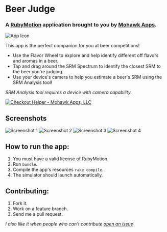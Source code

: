 # Beer Judge
### A [RubyMotion](http://www.rubymotion.com/) application brought to you by [Mohawk Apps](http://www.mohawkapps.com/).

![App Icon](https://raw.github.com/MohawkApps/BeerJudge/master/resources/Icon@2x.png)

This app is the perfect companion for you at beer competitions! 

* Use the Flavor Wheel to explore and help identify different off flavors and aromas in a beer.
* Tap and drag around the SRM Spectrum to identify the closest SRM to the beer you're judging. 
* Use your device's camera to help you estimate a beer's SRM using the SRM Analysis tool! 

*SRM Analysis tool requires a device with camera capability.*

<a href="http://click.linksynergy.com/fs-bin/stat?id=**BiWowje1A&offerid=146261&type=3&subid=0&tmpid=1826&RD_PARM1=https%253A%252F%252Fitunes.apple.com%252Fus%252Fapp%252Fbeer-judge%252Fid666120064%253Fmt%253D8%2526uo%253D4%2526partnerId%253D30" target="itunes_store"><img src="http://r.mzstatic.com/images/web/linkmaker/badge_appstore-lrg.gif" alt="Checkout Helper - Mohawk Apps, LLC" style="border: 0;"/></a>

## Screenshots

![Screenshot 1](https://raw.github.com/MohawkApps/BeerJudge/master/marketing/screenshots/1.0.0/small/1.png) ![Screenshot 2](https://raw.github.com/MohawkApps/BeerJudge/master/marketing/screenshots/1.0.0/small/2.png) ![Screenshot 3](https://raw.github.com/MohawkApps/BeerJudge/master/marketing/screenshots/1.0.0/small/3.png) ![Screenshot 4](https://raw.github.com/MohawkApps/BeerJudge/master/marketing/screenshots/1.0.0/small/4.png)

## How to run the app:

1. You must have a valid license of RubyMotion.
2. Run `bundle`.
3. Compile the app's resources `rake compile`.
4. The simulator should launch automatically.

## Contributing:

1. Fork it.
2. Work on a feature branch.
3. Send me a pull request.

*I also like it when people who can't contribute [open an issue](https://github.com/markrickert/BeerJudge/issues)*
